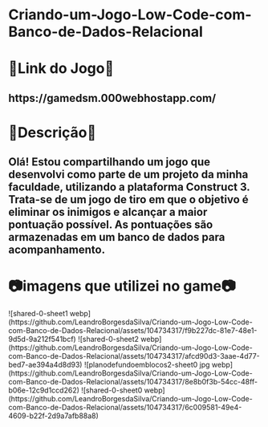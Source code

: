 # Criando-um-Jogo-Low-Code-com-Banco-de-Dados-Relacional
<h1>🔗Link do Jogo🔗</h1>
<h2>https://gamedsm.000webhostapp.com/</h2>

<h1>📢Descrição📢</h1>
<h2>Olá! Estou compartilhando um jogo que desenvolvi como parte de um projeto da minha faculdade, utilizando a plataforma Construct 3. Trata-se de um jogo de tiro em que o objetivo é eliminar os inimigos e alcançar a maior pontuação possível. As pontuações são armazenadas em um banco de dados para acompanhamento.</h2>

<h1>📷imagens que utilizei no game📷</h1>
  ![shared-0-sheet1 webp](https://github.com/LeandroBorgesdaSilva/Criando-um-Jogo-Low-Code-com-Banco-de-Dados-Relacional/assets/104734317/f9b227dc-81e7-48e1-9d5d-9a212f541bcf)
![shared-0-sheet2 webp](https://github.com/LeandroBorgesdaSilva/Criando-um-Jogo-Low-Code-com-Banco-de-Dados-Relacional/assets/104734317/afcd90d3-3aae-4d77-bed7-ae394a4d8d93)
![planodefundoemblocos2-sheet0 jpg webp](https://github.com/LeandroBorgesdaSilva/Criando-um-Jogo-Low-Code-com-Banco-de-Dados-Relacional/assets/104734317/8e8b0f3b-54cc-48ff-b06e-12c9d1ccd262)
![shared-0-sheet0 webp](https://github.com/LeandroBorgesdaSilva/Criando-um-Jogo-Low-Code-com-Banco-de-Dados-Relacional/assets/104734317/6c009581-49e4-4609-b22f-2d9a7afb88a8)

